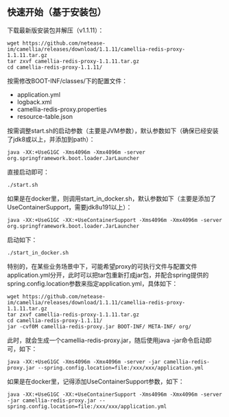 
## 快速开始（基于安装包）

下载最新版安装包并解压（v1.1.11）：
```
wget https://github.com/netease-im/camellia/releases/download/1.1.11/camellia-redis-proxy-1.1.11.tar.gz
tar zxvf camellia-redis-proxy-1.1.11.tar.gz
cd camellia-redis-proxy-1.1.11/
```
按需修改BOOT-INF/classes/下的配置文件：
* application.yml
* logback.xml
* camellia-redis-proxy.properties
* resource-table.json

按需调整start.sh的启动参数（主要是JVM参数），默认参数如下（确保已经安装了jdk8或以上，并添加到path）：
```
java -XX:+UseG1GC -Xms4096m -Xmx4096m -server org.springframework.boot.loader.JarLauncher
```
直接启动即可：
```
./start.sh
```

如果是在docker里，则调用start_in_docker.sh，默认参数如下（主要是添加了UseContainerSupport，需要jdk8u191以上）：
```
java -XX:+UseG1GC -XX:+UseContainerSupport -Xms4096m -Xmx4096m -server org.springframework.boot.loader.JarLauncher
```
启动如下：
```
./start_in_docker.sh
```


特别的，在某些业务场景中下，可能希望proxy的可执行文件与配置文件application.yml分开，此时可以把tar包重新打成jar包，并配合spring提供的spring.config.location参数来指定application.yml，具体如下：
```
wget https://github.com/netease-im/camellia/releases/download/1.1.11/camellia-redis-proxy-1.1.11.tar.gz
tar zxvf camellia-redis-proxy-1.1.11.tar.gz
cd camellia-redis-proxy-1.1.11/
jar -cvf0M camellia-redis-proxy.jar BOOT-INF/ META-INF/ org/
```
此时，就会生成一个camellia-redis-proxy.jar，随后使用java -jar命令启动即可，如下：
```
java -XX:+UseG1GC -Xms4096m -Xmx4096m -server -jar camellia-redis-proxy.jar --spring.config.location=file:/xxx/xxx/application.yml
```
如果是在docker里，记得添加UseContainerSupport参数，如下：
```
java -XX:+UseG1GC -XX:+UseContainerSupport -Xms4096m -Xmx4096m -server -jar camellia-redis-proxy.jar --spring.config.location=file:/xxx/xxx/application.yml
```